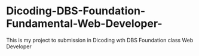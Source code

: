 # Dicoding-DBS-Foundation-Fundamental-Web-Developer-
This is my project to submission in Dicoding wth DBS Foundation class Web Developer
